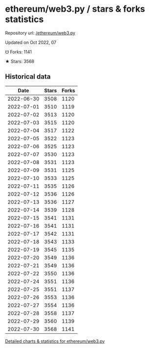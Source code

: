 # ethereum/web3.py / stars & forks statistics

Repository url: [/ethereum/web3.py](https://github.com/ethereum/web3.py)

Updated on Oct 2022, 07

☋ Forks: 1141

★ Stars: 3568

## Historical data
| Date | Stars | Forks |
|------|-------|-------|
| 2022-06-30 | 3508 | 1120 | 
| 2022-07-01 | 3510 | 1119 | 
| 2022-07-02 | 3513 | 1120 | 
| 2022-07-03 | 3515 | 1120 | 
| 2022-07-04 | 3517 | 1122 | 
| 2022-07-05 | 3522 | 1123 | 
| 2022-07-06 | 3525 | 1123 | 
| 2022-07-07 | 3530 | 1123 | 
| 2022-07-08 | 3531 | 1123 | 
| 2022-07-09 | 3531 | 1125 | 
| 2022-07-10 | 3533 | 1125 | 
| 2022-07-11 | 3535 | 1126 | 
| 2022-07-12 | 3536 | 1126 | 
| 2022-07-13 | 3536 | 1127 | 
| 2022-07-14 | 3539 | 1128 | 
| 2022-07-15 | 3541 | 1131 | 
| 2022-07-16 | 3541 | 1131 | 
| 2022-07-17 | 3542 | 1131 | 
| 2022-07-18 | 3543 | 1133 | 
| 2022-07-19 | 3545 | 1135 | 
| 2022-07-20 | 3549 | 1136 | 
| 2022-07-21 | 3549 | 1136 | 
| 2022-07-22 | 3550 | 1136 | 
| 2022-07-24 | 3551 | 1136 | 
| 2022-07-25 | 3551 | 1137 | 
| 2022-07-26 | 3553 | 1136 | 
| 2022-07-27 | 3554 | 1136 | 
| 2022-07-28 | 3558 | 1137 | 
| 2022-07-29 | 3560 | 1139 | 
| 2022-07-30 | 3568 | 1141 | 


[Detailed charts & statistics for ethereum/web3.py](https://reviewgithub.com/rep/ethereum/web3.py)
